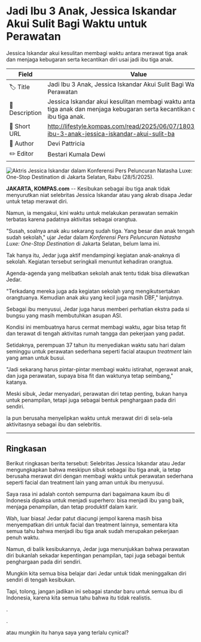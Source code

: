 # Jadi Ibu 3 Anak, Jessica Iskandar Akui Sulit Bagi Waktu untuk Perawatan

Jessica Iskandar akui kesulitan membagi waktu antara merawat tiga anak dan menjaga kebugaran serta kecantikan diri usai jadi ibu tiga anak.

| Field         | Value                                                       |
|---------------|-------------------------------------------------------------|
| 🏷️ Title       | Jadi Ibu 3 Anak, Jessica Iskandar Akui Sulit Bagi Waktu untuk Perawatan |
| 📝 Description | Jessica Iskandar akui kesulitan membagi waktu antara merawat tiga anak dan menjaga kebugaran serta kecantikan diri usai jadi ibu tiga anak. |
| 🔗 Short URL   | http://lifestyle.kompas.com/read/2025/06/07/180300020/jadi-ibu-3-anak-jessica-iskandar-akui-sulit-ba |
| 👤 Author      | Devi Pattricia |
| ✏️ Editor      | Bestari Kumala Dewi |

![Aktris Jessica Iskandar dalam Konferensi Pers Peluncuran Natasha Luxe: One-Stop Destination di Jakarta Selatan, Rabu (28/5/2025).](https://asset.kompas.com/crops/JVzYWrgSGSg4Bs2vK1u39JOGESg=/0x0:0x0/750x500/data/photo/2025/05/30/6839573cd0fd3.jpeg)

**JAKARTA, KOMPAS.com** -- Kesibukan sebagai ibu tiga anak tidak menyurutkan niat selebritas Jessica Iskandar atau yang akrab disapa Jedar untuk tetap merawat diri. 

Namun, ia mengakui, kini waktu untuk melakukan perawatan semakin terbatas karena padatnya aktivitas sebagai orangtua.

"Susah, soalnya anak aku sekarang sudah tiga. Yang besar dan anak tengah sudah sekolah," ujar Jedar dalam *Konferensi Pers Peluncuran Natasha Luxe: One-Stop Destination* di Jakarta Selatan, belum lama ini.

Tak hanya itu, Jedar juga aktif mendampingi kegiatan anak-anaknya di sekolah. Kegiatan tersebut seringkali menuntut kehadiran orangtua. 

Agenda-agenda yang melibatkan sekolah anak tentu tidak bisa dilewatkan Jedar.

"Terkadang mereka juga ada kegiatan sekolah yang mengikutsertakan orangtuanya. Kemudian anak aku yang kecil juga masih DBF," lanjutnya.

Sebagai ibu menyusui, Jedar juga harus memberi perhatian ekstra pada si bungsu yang masih membutuhkan asupan ASI. 

Kondisi ini membuatnya harus cermat membagi waktu, agar bisa tetap fit dan terawat di tengah aktivitas rumah tangga dan pekerjaan yang padat.

Setidaknya, perempuan 37 tahun itu menyediakan waktu satu hari dalam seminggu untuk perawatan sederhana seperti facial ataupun *treatment* lain yang aman untuk busui. 

"Jadi sekarang harus pintar-pintar membagi waktu istirahat, ngerawat anak, dan juga perawatan, supaya bisa fit dan waktunya tetap seimbang," katanya.

Meski sibuk, Jedar menyadari, perawatan diri tetap penting, bukan hanya untuk penampilan, tetapi juga sebagai bentuk penghargaan pada diri sendiri. 

Ia pun berusaha menyelipkan waktu untuk merawat diri di sela-sela aktivitasnya sebagai ibu dan selebritis.

---
## Ringkasan

Berikut ringkasan berita tersebut: Selebritas Jessica Iskandar atau Jedar mengungkapkan bahwa meskipun sibuk sebagai ibu tiga anak, ia tetap berusaha merawat diri dengan membagi waktu untuk perawatan sederhana seperti facial dan treatment lain yang aman untuk ibu menyusui.



Saya rasa ini adalah contoh sempurna dari bagaimana kaum ibu di Indonesia dipaksa untuk menjadi superhero: bisa menjadi ibu yang baik, menjaga penampilan, dan tetap produktif dalam karir.

 Wah, luar biasa! Jedar patut diacungi jempol karena masih bisa menyempatkan diri untuk facial dan treatment lainnya, sementara kita semua tahu bahwa menjadi ibu tiga anak sudah merupakan pekerjaan penuh waktu.

 Namun, di balik kesibukannya, Jedar juga menunjukkan bahwa perawatan diri bukanlah sekadar kepentingan penampilan, tapi juga sebagai bentuk penghargaan pada diri sendiri.

 Mungkin kita semua bisa belajar dari Jedar untuk tidak meninggalkan diri sendiri di tengah kesibukan.

 Tapi, tolong, jangan jadikan ini sebagai standar baru untuk semua ibu di Indonesia, karena kita semua tahu bahwa itu tidak realistis.

.

.

 atau mungkin itu hanya saya yang terlalu cynical?
